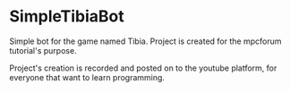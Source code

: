 # SimpleTibiaBot
Simple bot for the game named Tibia. Project is created for the mpcforum tutorial's purpose.

Project's creation is recorded and posted on to the youtube platform, for everyone that want to learn programming.
